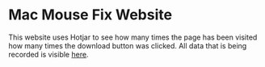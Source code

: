 # Mac Mouse Fix Website


This website uses Hotjar to see how many times the page has been visited how many times the download button was clicked. All data that is being recorded is visible [here](https://insights.hotjar.com/h?site=1503356&heatmap=4798270&token=c7342782d05717afbdeb777fb8ec62d1).
